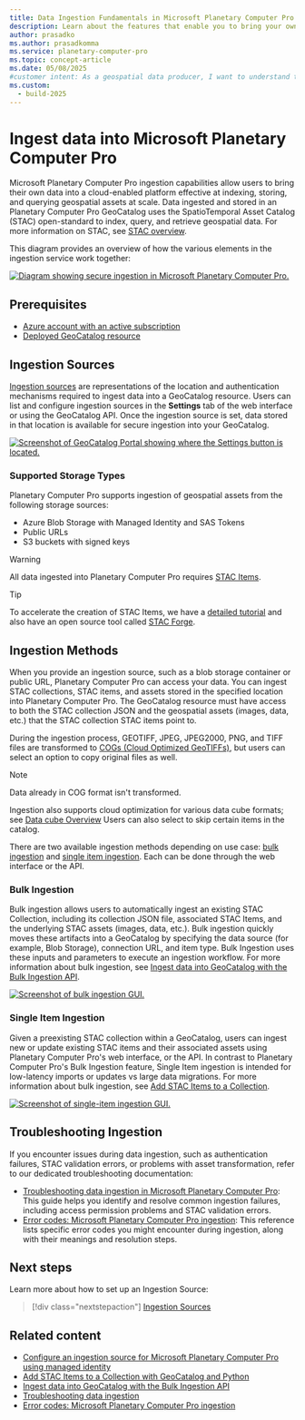 ```yaml
---
title: Data Ingestion Fundamentals in Microsoft Planetary Computer Pro
description: Learn about the features that enable you to bring your own data into Planetary Computer Pro for standardized and scalable storage and management of your geospatial assets.
author: prasadko
ms.author: prasadkomma
ms.service: planetary-computer-pro
ms.topic: concept-article
ms.date: 05/08/2025
#customer intent: As a geospatial data producer, I want to understand the the concept of a GeoCatalog ingestion source so that I can ingest petabytes of geospatial assets into my GeoCatalog resource.
ms.custom:
  - build-2025
---
```


# Ingest data into Microsoft Planetary Computer Pro

Microsoft Planetary Computer Pro ingestion capabilities allow users to bring their own data into a cloud-enabled platform effective at indexing, storing, and querying geospatial assets at scale. Data ingested and stored in an Planetary Computer Pro GeoCatalog uses the SpatioTemporal Asset Catalog (STAC) open-standard to index, query, and retrieve geospatial data. For more information on STAC, see [STAC overview](./stac-overview.md).

This diagram provides an overview of how the various elements in the ingestion service work together:

[ ![Diagram showing secure ingestion in Microsoft Planetary Computer Pro.](media/ingestion-secure.png) ](media/ingestion-secure.png#lightbox)


## Prerequisites

- [Azure account with an active subscription](https://azure.microsoft.com/pricing/purchase-options/azure-account?cid=msft_learn)
- [Deployed GeoCatalog resource](./deploy-geocatalog-resource.md)

## Ingestion Sources

[Ingestion sources](./ingestion-source.md) are representations of the location and authentication mechanisms required to ingest data into a GeoCatalog resource. Users can list and configure ingestion sources in the **Settings** tab of the web interface or using the GeoCatalog API. Once the ingestion source is set, data stored in that location is available for secure ingestion into your GeoCatalog.

[ ![Screenshot of GeoCatalog Portal showing where the Settings button is located.](media/settings-link.png) ](media/settings-link.png#lightbox)

### Supported Storage Types

Planetary Computer Pro supports ingestion of geospatial assets from the following storage sources: 

* Azure Blob Storage with Managed Identity and SAS Tokens
* Public URLs 
* S3 buckets with signed keys

>[!WARNING]
>All data ingested into Planetary Computer Pro requires [STAC Items](./stac-overview.md#introduction-to-stac-items). 

>[!TIP]
> To accelerate the creation of STAC Items, we have a [detailed tutorial](./create-stac-item.md) and also have an open source tool called [STAC Forge](https://github.com/Azure/microsoft-planetary-computer-pro/tree/main/tools/stacforge-functions).

## Ingestion Methods

When you provide an ingestion source, such as a blob storage container or public URL, Planetary Computer Pro can access your data. You can ingest STAC collections, STAC items, and assets stored in the specified location into Planetary Computer Pro. The GeoCatalog resource must have access to both the STAC collection JSON and the geospatial assets (images, data, etc.) that the STAC collection STAC items point to. 

During the ingestion process, GEOTIFF, JPEG, JPEG2000, PNG, and TIFF files are transformed to [COGs (Cloud Optimized GeoTIFFs)](https://cogeo.org/), but users can select an option to copy original files as well. 

>[!NOTE]
> Data already in COG format isn't transformed.

Ingestion also supports cloud optimization for various data cube formats; see [Data cube Overview](./data-cube-overview.md) Users can also select to skip certain items in the catalog. 

There are two available ingestion methods depending on use case: [bulk ingestion](#bulk-ingestion) and [single item ingestion](#single-item-ingestion). Each can be done through the web interface or the API.

### Bulk Ingestion

Bulk ingestion allows users to automatically ingest an existing STAC Collection, including its collection JSON file,  associated STAC Items, and the underlying STAC assets (images, data, etc.). Bulk ingestion quickly moves these artifacts into a GeoCatalog by specifying the data source (for example, Blob Storage), connection URL, and item type. Bulk Ingestion uses these inputs and parameters to execute an ingestion workflow. For more information about bulk ingestion, see [Ingest data into GeoCatalog with the Bulk Ingestion API](./bulk-ingestion-api.md). 

[ ![Screenshot of bulk ingestion GUI.](media/data-processing-user-interface-collections-ingestions.png) ](media/data-processing-user-interface-collections-ingestions.png#lightbox)

### Single Item Ingestion

Given a preexisting STAC collection within a GeoCatalog, users can ingest new or update existing STAC items and their associated assets using Planetary Computer Pro's web interface, or the API. In contrast to Planetary Computer Pro's Bulk Ingestion feature, Single Item ingestion is intended for low-latency imports or updates vs large data migrations. For more information about bulk ingestion, see [Add STAC Items to a Collection](./add-stac-item-to-collection.md).

[ ![Screenshot of single-item ingestion GUI.](media/data-processing-user-interface-collections-items.png) ](media/data-processing-user-interface-collections-items.png#lightbox)

## Troubleshooting Ingestion

If you encounter issues during data ingestion, such as authentication failures, STAC validation errors, or problems with asset transformation, refer to our dedicated troubleshooting documentation:

- [Troubleshooting data ingestion in Microsoft Planetary Computer Pro](./troubleshooting-ingestion.md): This guide helps you identify and resolve common ingestion failures, including access permission problems and STAC validation errors.
- [Error codes: Microsoft Planetary Computer Pro ingestion](./error-codes-ingestion.md): This reference lists specific error codes you might encounter during ingestion, along with their meanings and resolution steps.

## Next steps
Learn more about how to set up an Ingestion Source:

> [!div class="nextstepaction"]
> [Ingestion Sources](./ingestion-source.md)

## Related content


- [Configure an ingestion source for Microsoft Planetary Computer Pro using managed identity](./set-up-ingestion-credentials-managed-identity.md)
- [Add STAC Items to a Collection with GeoCatalog and Python](./add-stac-item-to-collection.md)
- [Ingest data into GeoCatalog with the Bulk Ingestion API](./bulk-ingestion-api.md)
- [Troubleshooting data ingestion](./troubleshooting-ingestion.md)
- [Error codes: Microsoft Planetary Computer Pro ingestion](./error-codes-ingestion.md)